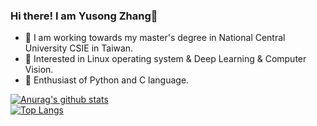 ### Hi there! I am Yusong Zhang👋

<!--
**vincentzhang6130/vincentzhang6130** is a ✨ _special_ ✨ repository because its `README.md` (this file) appears on your GitHub profile.

Here are some ideas to get you started:

- 🔭 I’m currently working on ...
- 🌱 I’m currently learning ...
- 👯 I’m looking to collaborate on ...
- 🤔 I’m looking for help with ...
- 💬 Ask me about ...
- 📫 How to reach me: ...
- 😄 Pronouns: ...
- ⚡ Fun fact: ...
-->

- :school: I am working towards my master's degree in National Central University CSIE in Taiwan.
- 👀 Interested in Linux operating system & Deep Learning & Computer Vision.
- :rocket: Enthusiast of Python and C language.

[![Anurag's github stats](https://github-readme-stats.vercel.app/api?username=vincentzhang6130&theme=algolia&show_icons=true)](https://github.com/vincentzhang6130/github-readme-stats)  
[![Top Langs](https://github-readme-stats.vercel.app/api/top-langs/?username=vincentzhang6130&layout=compact&theme=algolia&show_icons=true)](https://github.com/vincentzhang6130/github-readme-stats)